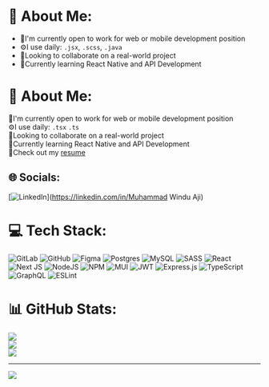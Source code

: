 # 💫 About Me:
- 🔭I'm currently open to work for web or mobile development position<br>
- ⚙️I use daily: `.jsx`, `.scss`, `.java`<br>
- 🤝Looking to collaborate on a real-world project<br>
- 🌱Currently learning React Native and API Development<br>


# 💫 About Me:
🔭I'm currently open to work for web or mobile development position<br>⚙️I use daily: `.tsx` `.ts`<br>🤝Looking to collaborate on a real-world project<br>🌱Currently learning React Native and API Development<br>📄Check out my [resume](https://docs.google.com/document/d/1mTrWU9dG3xclVTxSywpgHM1SGsgCzuDy/edit?usp=sharing&ouid=113079269477058386476&rtpof=true&sd=true)


## 🌐 Socials:
[![LinkedIn](https://img.shields.io/badge/LinkedIn-%230077B5.svg?logo=linkedin&logoColor=white)](https://linkedin.com/in/Muhammad Windu Aji) 

# 💻 Tech Stack:
![GitLab](https://img.shields.io/badge/gitlab-%23181717.svg?style=for-the-badge&logo=gitlab&logoColor=white) ![GitHub](https://img.shields.io/badge/github-%23121011.svg?style=for-the-badge&logo=github&logoColor=white) ![Figma](https://img.shields.io/badge/figma-%23F24E1E.svg?style=for-the-badge&logo=figma&logoColor=white) ![Postgres](https://img.shields.io/badge/postgres-%23316192.svg?style=for-the-badge&logo=postgresql&logoColor=white) ![MySQL](https://img.shields.io/badge/mysql-4479A1.svg?style=for-the-badge&logo=mysql&logoColor=white) ![SASS](https://img.shields.io/badge/SASS-hotpink.svg?style=for-the-badge&logo=SASS&logoColor=white) ![React](https://img.shields.io/badge/react-%2320232a.svg?style=for-the-badge&logo=react&logoColor=%2361DAFB) ![Next JS](https://img.shields.io/badge/Next-black?style=for-the-badge&logo=next.js&logoColor=white) ![NodeJS](https://img.shields.io/badge/node.js-6DA55F?style=for-the-badge&logo=node.js&logoColor=white) ![NPM](https://img.shields.io/badge/NPM-%23CB3837.svg?style=for-the-badge&logo=npm&logoColor=white) ![MUI](https://img.shields.io/badge/MUI-%230081CB.svg?style=for-the-badge&logo=mui&logoColor=white) ![JWT](https://img.shields.io/badge/JWT-black?style=for-the-badge&logo=JSON%20web%20tokens) ![Express.js](https://img.shields.io/badge/express.js-%23404d59.svg?style=for-the-badge&logo=express&logoColor=%2361DAFB) ![TypeScript](https://img.shields.io/badge/typescript-%23007ACC.svg?style=for-the-badge&logo=typescript&logoColor=white) ![GraphQL](https://img.shields.io/badge/-GraphQL-E10098?style=for-the-badge&logo=graphql&logoColor=white) ![ESLint](https://img.shields.io/badge/ESLint-4B3263?style=for-the-badge&logo=eslint&logoColor=white)
# 📊 GitHub Stats:
![](https://github-readme-stats.vercel.app/api?username=PuddingJay&theme=cobalt&hide_border=true&include_all_commits=true&count_private=true)<br/>
![](https://github-readme-streak-stats.herokuapp.com/?user=PuddingJay&theme=cobalt&hide_border=true)<br/>
![](https://github-readme-stats.vercel.app/api/top-langs/?username=PuddingJay&theme=cobalt&hide_border=true&include_all_commits=true&count_private=true&layout=compact)

---
[![](https://visitcount.itsvg.in/api?id=PuddingJay&icon=3&color=0)](https://visitcount.itsvg.in)

<!-- Proudly created with GPRM ( https://gprm.itsvg.in ) -->

<!-- Proudly created with GPRM ( https://gprm.itsvg.in ) -->
